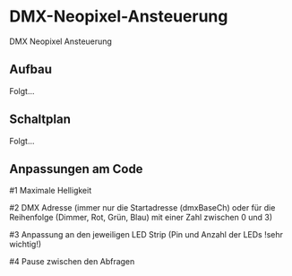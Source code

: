 # DMX-Neopixel-Ansteuerung
DMX Neopixel Ansteuerung

## Aufbau

Folgt...


## Schaltplan

Folgt...



## Anpassungen am Code

#1 Maximale Helligkeit

#2 DMX Adresse (immer nur die Startadresse (dmxBaseCh) oder für die Reihenfolge (Dimmer, Rot, Grün, Blau) mit einer Zahl zwischen 0 und 3)

#3 Anpassung an den jeweiligen LED Strip (Pin und Anzahl der LEDs !sehr wichtig!)

#4 Pause zwischen den Abfragen
